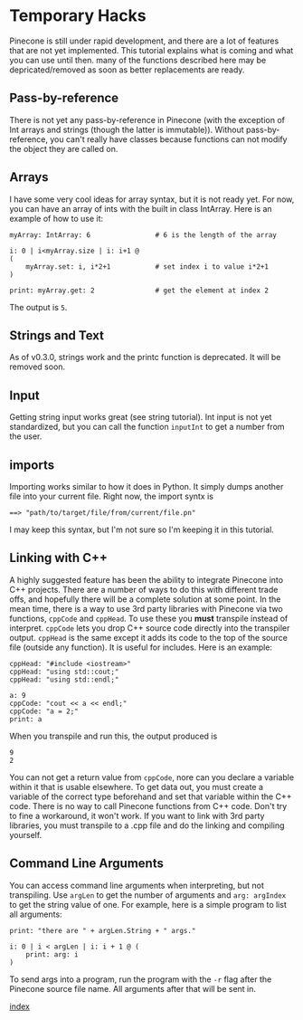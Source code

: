 # Temporary Hacks

Pinecone is still under rapid development, and there are a lot of features that are not yet implemented. This tutorial explains what is coming and what you can use until then. many of the functions described here may be depricated/removed as soon as better replacements are ready.

## Pass-by-reference
There is not yet any pass-by-reference in Pinecone (with the exception of Int arrays and strings (though the latter is immutable)). Without pass-by-reference, you can't really have classes because functions can not modify the object they are called on.

## Arrays
I have some very cool ideas for array syntax, but it is not ready yet. For now, you can have an array of ints with the built in class IntArray. Here is an example of how to use it:

```
myArray: IntArray: 6                # 6 is the length of the array

i: 0 | i<myArray.size | i: i+1 @
(
    myArray.set: i, i*2+1           # set index i to value i*2+1
)

print: myArray.get: 2               # get the element at index 2

```

The output is `5`.

## Strings and Text
As of v0.3.0, strings work and the printc function is deprecated. It will be removed soon.

## Input
Getting string input works great (see string tutorial). Int input is not yet standardized, but you can call the function `inputInt` to get a number from the user.

## imports
Importing works similar to how it does in Python. It simply dumps another file into your current file. Right now, the import syntx is

```
==> "path/to/target/file/from/current/file.pn"
```

I may keep this syntax, but I'm not sure so I'm keeping it in this tutorial.

## Linking with C++
A highly suggested feature has been the ability to integrate Pinecone into C++ projects. There are a number of ways to do this with different trade offs, and hopefully there will be a complete solution at some point. In the mean time, there is a way to use 3rd party libraries with Pinecone via two functions, `cppCode` and `cppHead`. To use these you **must** transpile instead of interpret. `cppCode` lets you drop C++ source code directly into the transpiler output. `cppHead` is the same except it adds its code to the top of the source file (outside any function). It is useful for includes. Here is an example:

```
cppHead: "#include <iostream>"
cppHead: "using std::cout;"
cppHead: "using std::endl;"

a: 9
cppCode: "cout << a << endl;"
cppCode: "a = 2;"
print: a
```
When you transpile and run this, the output produced is
```
9
2
```

You can not get a return value from `cppCode`, nore can you declare a variable within it that is usable elsewhere. To get data out, you must create a variable of the correct type beforehand and set that variable within the C++ code. There is no way to call Pinecone functions from C++ code. Don't try to fine a workaround, it won't work. If you want to link with 3rd party libraries, you must transpile to a .cpp file and do the linking and compiling yourself.

## Command Line Arguments
You can access command line arguments when interpreting, but not transpiling. Use `argLen` to get the number of arguments and `arg: argIndex` to get the string value of one. For example, here is a simple program to list all arguments:
```
print: "there are " + argLen.String + " args."

i: 0 | i < argLen | i: i + 1 @ (
	print: arg: i
)
```
To send args into a program, run the program with the `-r` flag after the Pinecone source file name. All arguments after that will be sent in.

[index](index.md)
